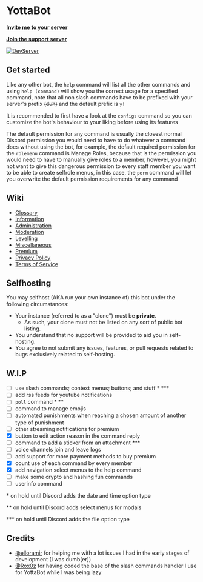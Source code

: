 # YottaBot
**[Invite me to your server](https://discord.com/oauth2/authorize?client_id=371902120561082368&permissions=2147483647&scope=bot+applications.commands)**

**[Join the support server](https://discord.gg/eNcsvsy)**

[![DevServer](https://discordapp.com/api/guilds/476244157245947904/widget.png?style=shield)](https://discord.gg/eNcsvsy)

## Get started
Like any other bot, the `help` command will list all the other commands and using `help (command)` will show you the correct usage for a specified command, note that all non slash commands have to be prefixed with your server's prefix ~~(duh)~~ and the default prefix is `y!`

It is recommended to first have a look at the `configs` command so you can customize the bot's behaviour to your liking before using its features

The default permission for any command is usually the closest normal Discord permission you would need to have to do whatever a command does without using the bot, for example, the default required permission for the `rolemenu` command is Manage Roles, because that is the permission you would need to have to manually give roles to a member, however, you might not want to give this dangerous permission to every staff member you want to be able to create selfrole menus, in this case, the `perm` command will let you overwrite the default permission requirements for any command

## Wiki
* [Glossary](https://github.com/HordLawk/YottaBot/wiki/Glossary)
* [Information](https://github.com/HordLawk/YottaBot/wiki/Information)
* [Administration](https://github.com/HordLawk/YottaBot/wiki/Administration)
* [Moderation](https://github.com/HordLawk/YottaBot/wiki/Moderation)
* [Levelling](https://github.com/HordLawk/YottaBot/wiki/Levelling)
* [Miscellaneous](https://github.com/HordLawk/YottaBot/wiki/Miscellaneous)
* [Premium](https://github.com/HordLawk/YottaBot/wiki/Premium)
* [Privacy Policy](https://github.com/HordLawk/YottaBot/wiki/Privacy-Policy)
* [Terms of Service](https://github.com/HordLawk/YottaBot/wiki/Terms-of-Service)

## Selfhosting
You may selfhost (AKA run your own instance of) this bot under the following circumstances:
- Your instance (referred to as a "clone") must be **private**.
    - As such, your clone must not be listed on any sort of public bot listing.
- You understand that no support will be provided to aid you in self-hosting.
- You agree to not submit any issues, features, or pull requests related to bugs exclusively related to self-hosting.

## W.I.P
- [ ] use slash commands; context menus; buttons; and stuff * ***
- [ ] add rss feeds for youtube notifications
- [ ] `poll` command * \**
- [ ] command to manage emojis
- [ ] automated punishments when reaching a chosen amount of another type of punishment
- [ ] other streaming notifications for premium
- [x] button to edit action reason in the command reply
- [ ] command to add a sticker from an attachment \*\**
- [ ] voice channels join and leave logs
- [ ] add support for more payment methods to buy premium
- [x] count use of each command by every member
- [x] add navigation select menus to the help command
- [ ] make some crypto and hashing fun commands
- [ ] userinfo command

\* on hold until Discord adds the date and time option type

\** on hold until Discord adds select menus for modals

\*\** on hold until Discord adds the file option type

## Credits
- [@elloramir](https://github.com/elloramir) for helping me with a lot issues I had in the early stages of development (I was dumb(er))
- [@Rox0z](https://github.com/Rox0z) for having coded the base of the slash commands handler I use for YottaBot while I was being lazy